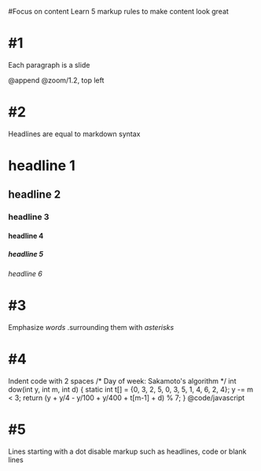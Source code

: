 #Focus on content
Learn 5 markup rules
to make content look great

# #1
Each paragraph is a slide

@append
@zoom/1.2, top left

# #2
Headlines are equal to markdown syntax
# headline 1
## headline 2
### headline 3
#### headline 4
##### headline 5
###### headline 6

# #3
Emphasize *words*
.surrounding them with *asterisks*

# #4
Indent code with 2 spaces
  /* Day of week: Sakamoto's algorithm */
  int dow(int y, int m, int d)
  {
    static int t[] = {0, 3, 2, 5, 0, 3, 5, 1, 4, 6, 2, 4};
    y -= m < 3;
    return (y + y/4 - y/100 + y/400 + t[m-1] + d) % 7;
  }
@code/javascript

# #5
Lines starting with a dot
disable markup such as
headlines, code or blank lines